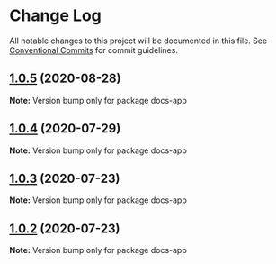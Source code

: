 # Change Log

All notable changes to this project will be documented in this file.
See [Conventional Commits](https://conventionalcommits.org) for commit guidelines.

## [1.0.5](https://github.com/PeculiarVentures/peculiar-react-components/compare/docs-app@1.0.4...docs-app@1.0.5) (2020-08-28)

**Note:** Version bump only for package docs-app





## [1.0.4](https://github.com/PeculiarVentures/peculiar-react-components/compare/docs-app@1.0.3...docs-app@1.0.4) (2020-07-29)

**Note:** Version bump only for package docs-app





## [1.0.3](https://github.com/PeculiarVentures/peculiar-react-components/compare/docs-app@1.0.1...docs-app@1.0.3) (2020-07-23)

**Note:** Version bump only for package docs-app





## [1.0.2](https://github.com/PeculiarVentures/peculiar-react-components/compare/docs-app@1.0.1...docs-app@1.0.2) (2020-07-23)

**Note:** Version bump only for package docs-app
